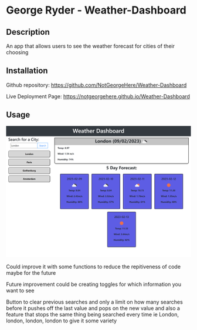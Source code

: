 # George Ryder - Weather-Dashboard

## Description

An app that allows users to see the weather forecast for cities of their choosing

## Installation

Github repository: https://github.com/NotGeorgeHere/Weather-Dashboard

Live Deployment Page: https://notgeorgehere.github.io/Weather-Dashboard

## Usage

![weatherDashboardImplementation](assets/images/weatherScreenshot.png)

Could improve it with some functions to reduce the repitiveness of code maybe for the future

Future improvement could be creating toggles for which information you want to see

Button to clear previous searches and only a limit on how many searches before it pushes off the last value and pops on the new value and also a feature that stops the same thing being searched every time ie London, london, london, london to give it some variety